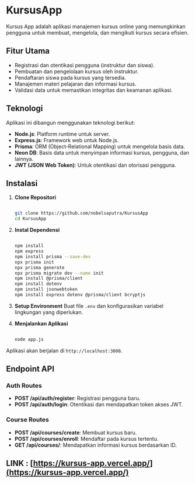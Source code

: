 # KursusApp

Kursus App adalah aplikasi manajemen kursus online yang memungkinkan pengguna untuk membuat, mengelola, dan mengikuti kursus secara efisien.

## Fitur Utama

- Registrasi dan otentikasi pengguna (instruktur dan siswa).
- Pembuatan dan pengelolaan kursus oleh instruktur.
- Pendaftaran siswa pada kursus yang tersedia.
- Manajemen materi pelajaran dan informasi kursus.
- Validasi data untuk memastikan integritas dan keamanan aplikasi.

## Teknologi

Aplikasi ini dibangun menggunakan teknologi berikut:

- **Node.js**: Platform runtime untuk server.
- **Express.js**: Framework web untuk Node.js.
- **Prisma**: ORM (Object-Relational Mapping) untuk mengelola basis data.
- **Neon DB**: Basis data untuk menyimpan informasi kursus, pengguna, dan lainnya.
- **JWT (JSON Web Token)**: Untuk otentikasi dan otorisasi pengguna.

## Instalasi

1. **Clone Repositori**
    
    ```bash
    
    git clone https://github.com/nobelsaputra/KursusApp
    cd KursusApp
    
    ```
    
2. **Instal Dependensi**
    
    ```bash
    
    npm install
    npm express
    npm install prisma --save-dev
    npx prisma init
    npx prisma generate
    npx prisma migrate dev --name init
    npm install @prisma/client
    npm install dotenv
    npm install jsonwebtoken
    npm install express dotenv @prisma/client bcryptjs
    
    ```
    
3. **Setup Environment**
Buat file `.env` dan konfigurasikan variabel lingkungan yang diperlukan.

4. **Menjalankan Aplikasi**
    
    ```bash
    
    node app.js
    ```
    

Aplikasi akan berjalan di `http://localhost:3000`.

## Endpoint API

### Auth Routes

- **POST /api/auth/register**: Registrasi pengguna baru.
- **POST /api/auth/login**: Otentikasi dan mendapatkan token akses JWT.

### Course Routes

- **POST /api/courses/create**: Membuat kursus baru.
- **POST /api/courses/enroll**: Mendaftar pada kursus tertentu.
- **GET /api/courses/**: Mendapatkan informasi kursus berdasarkan ID.

## LINK : [https://kursus-app.vercel.app/](https://kursus-app.vercel.app/)
